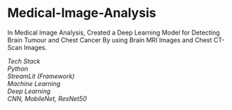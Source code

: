 # Medical-Image-Analysis
In Medical Image Analysis, Created a Deep Learning Model for Detecting Brain Tumour and Chest Cancer By using Brain MRI Images and Chest CT-Scan Images.

*Tech Stack* <br>
*Python* <br>
*StreamLit (Framework)* <br>
*Machine Learning* <br>
*Deep Learning* <br>
*CNN, MobileNet, ResNet50* <br>
